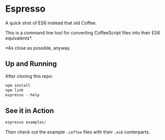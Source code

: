 # Espresso
A quick shot of ES6 instead that old Coffee. 

This is a command line tool for converting CoffeeScript files into their ES6 equivalents*.

*As close as possible, anyway.


## Up and Running
After cloning this repo:

```js
npm install
npm link
espresso --help
```

## See it in Action
```js
espresso examples/
```

Then check out the example `.coffee` files with their `.es6` conterparts.

